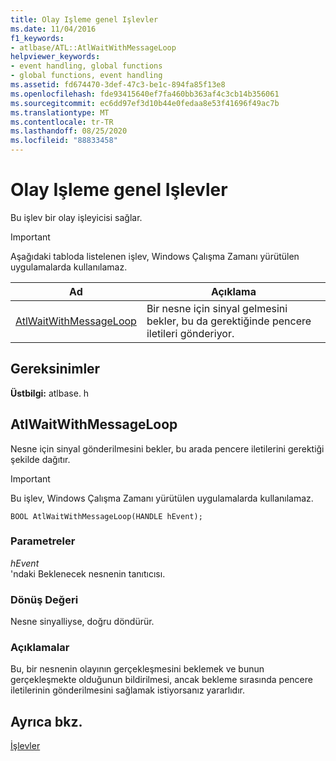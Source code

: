 ```yaml
---
title: Olay Işleme genel Işlevler
ms.date: 11/04/2016
f1_keywords:
- atlbase/ATL::AtlWaitWithMessageLoop
helpviewer_keywords:
- event handling, global functions
- global functions, event handling
ms.assetid: fd674470-3def-47c3-be1c-894fa85f13e8
ms.openlocfilehash: fde93415640ef7fa460bb363af4c3cb14b356061
ms.sourcegitcommit: ec6dd97ef3d10b44e0fedaa8e53f41696f49ac7b
ms.translationtype: MT
ms.contentlocale: tr-TR
ms.lasthandoff: 08/25/2020
ms.locfileid: "88833458"
---
```

# <a name="event-handling-global-functions"></a>Olay Işleme genel Işlevler

Bu işlev bir olay işleyicisi sağlar.

> [!IMPORTANT]
> Aşağıdaki tabloda listelenen işlev, Windows Çalışma Zamanı yürütülen uygulamalarda kullanılamaz.

|Ad|Açıklama|
|-|-|
|[AtlWaitWithMessageLoop](#atlwaitwithmessageloop)|Bir nesne için sinyal gelmesini bekler, bu da gerektiğinde pencere iletileri gönderiyor.|

## <a name="requirements"></a>Gereksinimler

**Üstbilgi:** atlbase. h

## <a name="atlwaitwithmessageloop"></a><a name="atlwaitwithmessageloop"></a> AtlWaitWithMessageLoop

Nesne için sinyal gönderilmesini bekler, bu arada pencere iletilerini gerektiği şekilde dağıtır.

> [!IMPORTANT]
> Bu işlev, Windows Çalışma Zamanı yürütülen uygulamalarda kullanılamaz.

```
BOOL AtlWaitWithMessageLoop(HANDLE hEvent);
```

### <a name="parameters"></a>Parametreler

*hEvent*<br/>
'ndaki Beklenecek nesnenin tanıtıcısı.

### <a name="return-value"></a>Dönüş Değeri

Nesne sinyalliyse, doğru döndürür.

### <a name="remarks"></a>Açıklamalar

Bu, bir nesnenin olayının gerçekleşmesini beklemek ve bunun gerçekleşmekte olduğunun bildirilmesi, ancak bekleme sırasında pencere iletilerinin gönderilmesini sağlamak istiyorsanız yararlıdır.

## <a name="see-also"></a>Ayrıca bkz.

[İşlevler](../../atl/reference/atl-functions.md)
